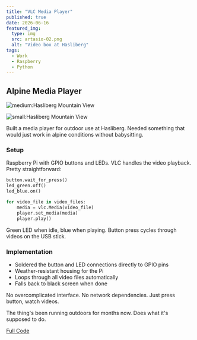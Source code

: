 ```yaml
---
title: "VLC Media Player"
published: true
date: 2026-06-16
featured_img:
  type: img
  src: artasio-02.png
  alt: "Video box at Hasliberg"
tags:
  - Work
  - Raspberry
  - Python
---
```


## Alpine Media Player

![medium:Hasliberg Mountain View](artasio-03.png)

![small:Hasliberg Mountain View](artasio-02.png)

Built a media player for outdoor use at Hasliberg. Needed something that would just work in alpine conditions without babysitting.

### Setup

Raspberry Pi with GPIO buttons and LEDs. VLC handles the video playback. Pretty straightforward:

```python
button.wait_for_press()
led_green.off() 
led_blue.on()

for video_file in video_files:
    media = vlc.Media(video_file)
    player.set_media(media)
    player.play()
```

Green LED when idle, blue when playing. Button press cycles through videos on the USB stick.

### Implementation

- Soldered the button and LED connections directly to GPIO pins
- Weather-resistant housing for the Pi
- Loops through all video files automatically
- Falls back to black screen when done

No overcomplicated interface. No network dependencies. Just press button, watch videos.

The thing's been running outdoors for months now. Does what it's supposed to do.

[Full Code](https://github.com/cyrillappert/vlc-player)